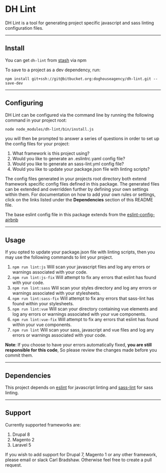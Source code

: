 # DH Lint

DH Lint is a tool for generating project specific javascript and sass linting configuration files.

---

## Install
You can get `dh-lint` from [stash](http://stash.dhmedia.com.au/projects/DB/repos/drupal-linting/browse) via npm


To save to a project as a dev dependency, run:
```
npm install git+ssh://git@bitbucket.org:doghouseagency/dh-lint.git --save-dev
```

---

## Configuring

DH Lint can be configured via the command line by running the following command in your project root:

```bash
node node_modules/dh-lint/bin/install.js
```
you will then be prompted to answer a series of questions in order to set up the config files for your project:

1. What framework is this project using?
2. Would you like to generate an .eslintrc.yaml config file?
3. Would you like to generate an sass-lint.yml config file?
4. Would you like to update your package.json file with linting scripts?

The config files generated in your projects root directory both extend framework specific config files defined in this package. The generated files can be extended and overridden further by defining your own settings within them. For documentation on how to add your own rules or settings, click on the links listed under the **Dependencies** section of this README file.

The base eslint config file in this package extends from the [eslint-config-airbnb](https://github.com/airbnb/javascript/tree/master/packages/eslint-config-airbnb)

---
## Usage

If you opted to update your package.json file with linting scripts, then you may use the following commands to lint your project.

1. `npm run lint:js` Will scan your javascript files and log any errors or warnings associated with your code.
2. `npm run lint:js-fix` Will attempt to fix any errors that eslint has found with your code.
3. `npm run lint:sass` Will scan your styles directory and log any errors or warnings associated with your stylesheets.
4. `npm run lint:sass-fix` Will attempt to fix any errors that sass-lint has found within your stylesheets.
5. `npm run lint:vue` Will scan your directory containing vue elements and log any errors or warnings associated with your vue components.
6. `npm run lint:vue-fix` Will attempt to fix any errors that eslint has found within your vue components.
7. `npm run lint` Will scan your sass, javascript and vue files and log any errors or warnings associated with your code.


**Note**: If you choose to have your errors automatically fixed, **you are still responsible for this code**, So please review the changes made before you commit them.

---

## Dependencies

This project depends on [eslint](https://github.com/eslint/eslint) for javascript linting and [sass-lint](https://github.com/sasstools/sass-lint) for sass linting.

---

## Support

Currently supported frameworks are:

1. Drupal 8
2. Magento 2
3. Laravel 5

If you wish to add support for Drupal 7, Magento 1 or any other framework, please email or slack Carl Bradshaw. Otherwise feel free to create a pull request.
